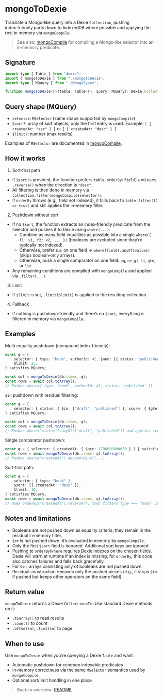 # mongoToDexie

Translate a Mongo‑like query into a Dexie `Collection`, pushing index‑friendly parts down to IndexedDB where possible and applying the rest in memory via `mongoCompile`.

> See also: [mongoCompile](./mongoCompile.md) for compiling a Mongo‑like selector into an in‑memory predicate.

## Signature

```ts
import type { Table } from "dexie";
import { mongoToDexie } from "./mongoToDexie";
import type { MQuery } from "./MongoTypes";

function mongoToDexie<T>(table: Table<T>, query: MQuery): Dexie.Collection<T>;
```

## Query shape (MQuery)

- `selector`: `MSelector` (same shape supported by `mongoCompile`)
- `$sort?`: array of sort objects; only the first entry is used. Example: `[ { createdAt: "asc" } ]` or `[ { createdAt: "desc" } ]`
- `$limit?`: number (max results)

Examples of `MSelector` are documented in [mongoCompile](./mongoCompile.md).

## How it works

1. Sort‑first path

- If `$sort` is provided, the function prefers `table.orderBy(field)` and uses `.reverse()` when the direction is `"desc"`.
- All filtering is then done in memory via `collection.filter(mongoCompile(selector))`.
- If `orderBy` throws (e.g., field not indexed), it falls back to `table.filter(() => true)` and still applies the in‑memory filter.

2. Pushdown without sort

- If no `$sort`, the function extracts an index‑friendly predicate from the selector and pushes it to Dexie using `where(...)`:
    - Combine as many field equalities as possible into a single `where({ f1: v1, f2: v2, ... })` (booleans are excluded since they’re typically not indexed).
    - Otherwise, prefer `$in` on one field → `where(field).anyOf(values)` (skips boolean‑only arrays).
    - Otherwise, push a single comparator on one field: `eq`, `ne`, `gt`, `lt`, `gte`, or `lte`.
- Any remaining conditions are compiled with `mongoCompile` and applied via `.filter(...)`.

3. Limit

- If `$limit` is set, `.limit($limit)` is applied to the resulting collection.

4. Fallback

- If nothing is pushdown‑friendly and there’s no `$sort`, everything is filtered in memory via `mongoCompile`.

## Examples

Multi‑equality pushdown (compound index friendly):

```ts
const q = {
    selector: { type: "book", authorId: 42, $and: [{ status: "published" }] },
    $limit: 25,
} satisfies MQuery;

const col = mongoToDexie(db.items, q);
const rows = await col.toArray();
// Pushes where({ type: "book", authorId: 42, status: "published" })
```

`$in` pushdown with residual filtering:

```ts
const q = {
    selector: { status: { $in: ["draft", "published"] }, score: { $gte: 80 } },
} satisfies MQuery;

const col = mongoToDexie(db.items, q);
const rows = await col.toArray();
// Pushes where("status").anyOf(["draft", "published"]) and applies score >= 80 in memory
```

Single comparator pushdown:

```ts
const q = { selector: { createdAt: { $gte: 1700000000000 } } } satisfies MQuery;
const rows = await mongoToDexie(db.items, q).toArray();
// Pushes where("createdAt").aboveOrEqual(...)
```

Sort‑first path:

```ts
const q = {
    selector: { type: "book" },
    $sort: [{ createdAt: "desc" }],
    $limit: 10,
} satisfies MQuery;
const rows = await mongoToDexie(db.items, q).toArray();
// Uses orderBy("createdAt").reverse(), then filters type === "book" in memory, then limit(10)
```

## Notes and limitations

- Booleans are not pushed down as equality criteria; they remain in the residual in‑memory filter.
- `$or` is not pushed down; it’s evaluated in memory by `mongoCompile`.
- Only the first `$sort` field is honored. Additional sort keys are ignored.
- Pushing to `orderBy`/`where` requires Dexie indexes on the chosen fields. Dexie will warn at runtime if an index is missing; for `orderBy`, this code also catches failures and falls back gracefully.
- For `$in`, arrays consisting only of booleans are not pushed down.
- Residual construction removes only the pushed pieces (e.g., it strips `$in` if pushed but keeps other operators on the same field).

## Return value

`mongoToDexie` returns a Dexie `Collection<T>`. Use standard Dexie methods on it:

- `.toArray()` to read results
- `.count()` to count
- `.offset(n)`, `.limit(m)` to page

## When to use

Use `mongoToDexie` when you’re querying a Dexie `Table` and want:

- Automatic pushdown for common indexable predicates
- In‑memory correctness via the same `MSelector` semantics used by `mongoCompile`
- Optional sort/limit handling in one place

> Back to overview: [README](./README.md)
